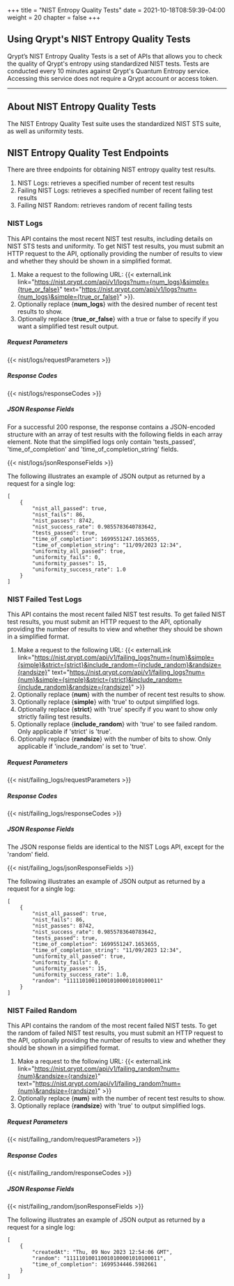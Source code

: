 +++
title = "NIST Entropy Quality Tests"
date = 2021-10-18T08:59:39-04:00
weight = 20
chapter = false
+++


## Using Qrypt's NIST Entropy Quality Tests

Qrypt’s NIST Entropy Quality Tests is a set of APIs that allows you to check the quality of Qrypt's entropy using standardized NIST tests. Tests are conducted every 10 minutes against Qrypt's Quantum Entropy service. Accessing this service does not require a Qrypt account or access token. 

---
## About NIST Entropy Quality Tests
The NIST Entropy Quality Test suite uses the standardized NIST STS suite, as well as uniformity tests. 

## NIST Entropy Quality Test Endpoints
There are three endpoints for obtaining NIST entropy quality test results. 
1. NIST Logs: retrieves a specified number of recent test results
2. Failing NIST Logs: retrieves a specified number of recent failing test results
3. Failing NIST Random: retrieves random of recent failing tests

### NIST Logs
This API contains the most recent NIST test results, including details on NIST STS tests and uniformity. To get NIST test results, you must submit an HTTP request to the API, optionally providing the number of results to view and whether they should be shown in a simplified format.

1. Make a request to the following URL: {{< externalLink link="https://nist.qrypt.com/api/v1/logs?num={num_logs}&simple={true_or_false}" text="https://nist.qrypt.com/api/v1/logs?num={num_logs}&simple={true_or_false}" >}}.
2. Optionally replace {**num_logs**} with the desired number of recent test results to show.
3. Optionally replace {**true_or_false**} with a true or false to specify if you want a simplified test result output.

##### Request Parameters
{{< nist/logs/requestParameters >}}

##### Response Codes
{{< nist/logs/responseCodes >}}

##### JSON Response Fields

For a successful 200 response, the response contains a JSON-encoded structure with an array of test results with the following fields in each array element. Note that the simplified logs only contain 'tests_passed', 'time_of_completion' and 'time_of_completion_string' fields. 

{{< nist/logs/jsonResponseFields >}}

The following illustrates an example of JSON output as returned by a request for a single log:

```
[
    {
        "nist_all_passed": true,
        "nist_fails": 86,
        "nist_passes": 8742,
        "nist_success_rate": 0.9855783640783642,
        "tests_passed": true,
        "time_of_completion": 1699551247.1653655,
        "time_of_completion_string": "11/09/2023 12:34",
        "uniformity_all_passed": true,
        "uniformity_fails": 0,
        "uniformity_passes": 15,
        "uniformity_success_rate": 1.0
    }
]
```

### NIST Failed Test Logs
This API contains the most recent failed NIST test results. To get failed NIST test results, you must submit an HTTP request to the API, optionally providing the number of results to view and whether they should be shown in a simplified format.

1. Make a request to the following URL: {{< externalLink link="https://nist.qrypt.com/api/v1/failing_logs?num={num}&simple={simple}&strict={strict}&include_random={include_random}&randsize={randsize}" text="https://nist.qrypt.com/api/v1/failing_logs?num={num}&simple={simple}&strict={strict}&include_random={include_random}&randsize={randsize}" >}}
2. Optionally replace {**num**} with the number of recent test results to show.
3. Optionally replace {**simple**} with 'true' to output simplified logs.
4. Optionally replace {**strict**} with 'true' specify if you want to show only strictly failing test results.
4. Optionally replace {**include_random**} with 'true' to see failed random. Only applicable if 'strict' is 'true'.
5. Optionally replace {**randsize**} with the number of bits to show. Only applicable if 'include_random' is set to 'true'.

##### Request Parameters
{{< nist/failing_logs/requestParameters >}}

##### Response Codes
{{< nist/failing_logs/responseCodes >}}

##### JSON Response Fields

The JSON response fields are identical to the NIST Logs API, except for the 'random' field. 

{{< nist/failing_logs/jsonResponseFields >}}

The following illustrates an example of JSON output as returned by a request for a single log:

```
[
    {
        "nist_all_passed": true,
        "nist_fails": 86,
        "nist_passes": 8742,
        "nist_success_rate": 0.9855783640783642,
        "tests_passed": true,
        "time_of_completion": 1699551247.1653655,
        "time_of_completion_string": "11/09/2023 12:34",
        "uniformity_all_passed": true,
        "uniformity_fails": 0,
        "uniformity_passes": 15,
        "uniformity_success_rate": 1.0,
        "random": "111110100110010100001010100011"
    }
]
```


### NIST Failed Random
This API contains the random of the most recent failed NIST tests. To get the random of failed NIST test results, you must submit an HTTP request to the API, optionally providing the number of results to view and whether they should be shown in a simplified format.

1. Make a request to the following URL: {{< externalLink link="https://nist.qrypt.com/api/v1/failing_random?num={num}&randsize={randsize}" text="https://nist.qrypt.com/api/v1/failing_random?num={num}&randsize={randsize}" >}}
2. Optionally replace {**num**} with the number of recent test results to show.
3. Optionally replace {**randsize**} with 'true' to output simplified logs.

##### Request Parameters
{{< nist/failing_random/requestParameters >}}

##### Response Codes
{{< nist/failing_random/responseCodes >}}

##### JSON Response Fields

{{< nist/failing_random/jsonResponseFields >}}

The following illustrates an example of JSON output as returned by a request for a single log:

```
[
    {
        "createdAt": "Thu, 09 Nov 2023 12:54:06 GMT",
        "random": "111110100110010100001010100011",
        "time_of_completion": 1699534446.5982661
    }
]
```